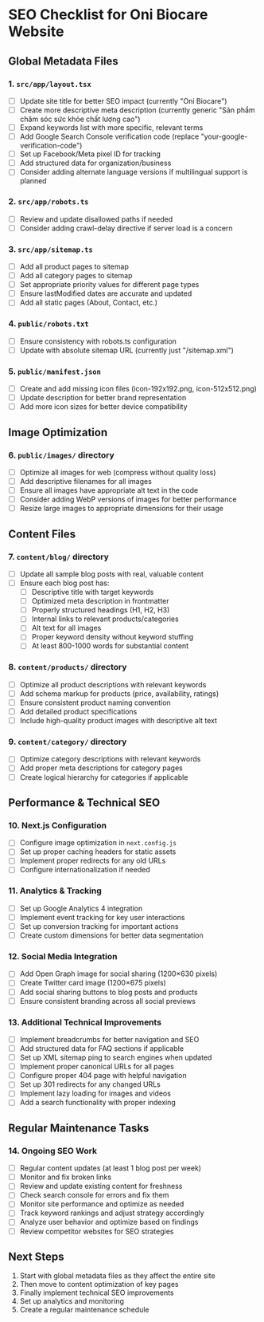 # SEO Checklist for Oni Biocare Website

## Global Metadata Files

### 1. `src/app/layout.tsx`
- [ ] Update site title for better SEO impact (currently "Oni Biocare")
- [ ] Create more descriptive meta description (currently generic "Sản phẩm chăm sóc sức khỏe chất lượng cao")
- [ ] Expand keywords list with more specific, relevant terms
- [ ] Add Google Search Console verification code (replace "your-google-verification-code")
- [ ] Set up Facebook/Meta pixel ID for tracking
- [ ] Add structured data for organization/business
- [ ] Consider adding alternate language versions if multilingual support is planned

### 2. `src/app/robots.ts`
- [ ] Review and update disallowed paths if needed
- [ ] Consider adding crawl-delay directive if server load is a concern

### 3. `src/app/sitemap.ts`
- [ ] Add all product pages to sitemap
- [ ] Add all category pages to sitemap
- [ ] Set appropriate priority values for different page types
- [ ] Ensure lastModified dates are accurate and updated
- [ ] Add all static pages (About, Contact, etc.)

### 4. `public/robots.txt`
- [ ] Ensure consistency with robots.ts configuration
- [ ] Update with absolute sitemap URL (currently just "/sitemap.xml")

### 5. `public/manifest.json`
- [ ] Create and add missing icon files (icon-192x192.png, icon-512x512.png)
- [ ] Update description for better brand representation
- [ ] Add more icon sizes for better device compatibility

## Image Optimization

### 6. `public/images/` directory
- [ ] Optimize all images for web (compress without quality loss)
- [ ] Add descriptive filenames for all images
- [ ] Ensure all images have appropriate alt text in the code
- [ ] Consider adding WebP versions of images for better performance
- [ ] Resize large images to appropriate dimensions for their usage

## Content Files

### 7. `content/blog/` directory
- [ ] Update all sample blog posts with real, valuable content
- [ ] Ensure each blog post has:
  - [ ] Descriptive title with target keywords
  - [ ] Optimized meta description in frontmatter
  - [ ] Properly structured headings (H1, H2, H3)
  - [ ] Internal links to relevant products/categories
  - [ ] Alt text for all images
  - [ ] Proper keyword density without keyword stuffing
  - [ ] At least 800-1000 words for substantial content

### 8. `content/products/` directory
- [ ] Optimize all product descriptions with relevant keywords
- [ ] Add schema markup for products (price, availability, ratings)
- [ ] Ensure consistent product naming convention
- [ ] Add detailed product specifications
- [ ] Include high-quality product images with descriptive alt text

### 9. `content/category/` directory
- [ ] Optimize category descriptions with relevant keywords
- [ ] Add proper meta descriptions for category pages
- [ ] Create logical hierarchy for categories if applicable

## Performance & Technical SEO

### 10. Next.js Configuration
- [ ] Configure image optimization in `next.config.js`
- [ ] Set up proper caching headers for static assets
- [ ] Implement proper redirects for any old URLs
- [ ] Configure internationalization if needed

### 11. Analytics & Tracking
- [ ] Set up Google Analytics 4 integration
- [ ] Implement event tracking for key user interactions
- [ ] Set up conversion tracking for important actions
- [ ] Create custom dimensions for better data segmentation

### 12. Social Media Integration
- [ ] Add Open Graph image for social sharing (1200×630 pixels)
- [ ] Create Twitter card image (1200×675 pixels)
- [ ] Add social sharing buttons to blog posts and products
- [ ] Ensure consistent branding across all social previews

### 13. Additional Technical Improvements
- [ ] Implement breadcrumbs for better navigation and SEO
- [ ] Add structured data for FAQ sections if applicable
- [ ] Set up XML sitemap ping to search engines when updated
- [ ] Implement proper canonical URLs for all pages
- [ ] Configure proper 404 page with helpful navigation
- [ ] Set up 301 redirects for any changed URLs
- [ ] Implement lazy loading for images and videos
- [ ] Add a search functionality with proper indexing

## Regular Maintenance Tasks

### 14. Ongoing SEO Work
- [ ] Regular content updates (at least 1 blog post per week)
- [ ] Monitor and fix broken links
- [ ] Review and update existing content for freshness
- [ ] Check search console for errors and fix them
- [ ] Monitor site performance and optimize as needed
- [ ] Track keyword rankings and adjust strategy accordingly
- [ ] Analyze user behavior and optimize based on findings
- [ ] Review competitor websites for SEO strategies

## Next Steps

1. Start with global metadata files as they affect the entire site
2. Then move to content optimization of key pages
3. Finally implement technical SEO improvements
4. Set up analytics and monitoring
5. Create a regular maintenance schedule 